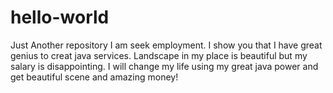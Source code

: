 # hello-world
Just Another repository
I am seek employment. I show you that I have great genius to creat java services.
Landscape in my place is beautiful but my salary is disappointing.
I will change my life using my great java power and get beautiful scene and amazing money!
